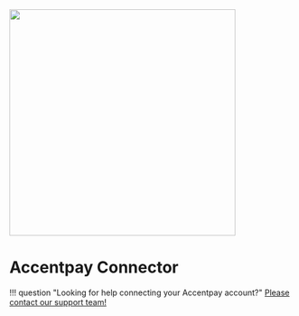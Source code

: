 <img src="https://static.openfintech.io/payment_providers/accentpay/logo.png?w=400" width="400px" >

# Accentpay Connector

!!! question "Looking for help connecting your Accentpay account?"
    [Please contact our support team!](mailto:support@paycore.io)